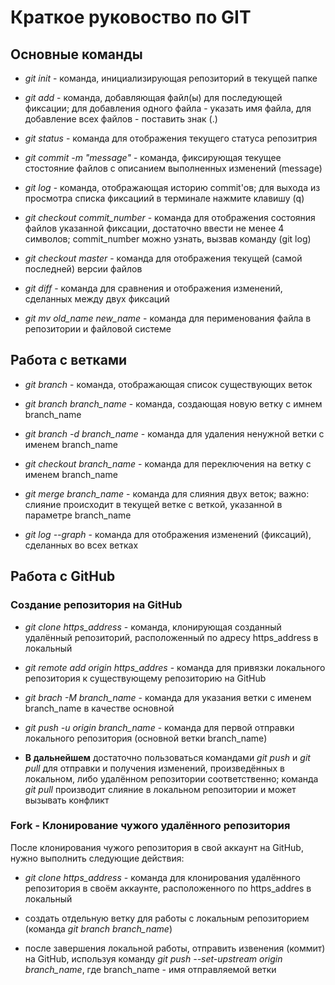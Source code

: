 # Краткое руковоство по GIT

## Основные команды

* *git init* - команда, инициализирующая репозиторий в текущей папке

* *git add* - команда, добавляющая файл(ы) для последующей фиксации; для добавления одного файла - указать имя файла, для добавление всех файлов - поставить знак (.)

* *git status* - команда для отображения текущего статуса репозитрия

* *git commit -m "message"* - команда, фиксирующая текущее стостояние файлов с описанием выполненных изменений (message)

* *git log* - команда, отображающая историю commit'ов; для выхода из просмотра списка фиксациий в терминале нажмите клавишу (q)

* *git checkout commit_number* - команда для отображения состояния файлов указанной фиксации, достаточно ввести не менее 4 символов; commit_number можно узнать, вызвав команду (git log)

* *git checkout master* - команда для отображения текущей (самой последней) версии файлов

* *git diff* - команда для сравнения и отображения изменений, сделанных между двух фиксаций

* *git mv old_name new_name* - команда для перименования файла в репозитории и файловой системе

## Работа с ветками

* *git branch* - команда, отображающая список существующих веток

* *git branch branch_name* - команда, создающая новую ветку с имнем branch_name

* *git branch -d branch_name* - команда для удаления ненужной ветки с именем branch_name

* *git checkout branch_name* - команда для переключения на ветку с именем branch_name

* *git merge branch_name* - команда для слияния двух веток; важно: слияние происходит в текущей ветке с веткой, указанной в параметре branch_name

* *git log --graph* - команда для отображения изменений (фиксаций), сделанных во всех ветках

## Работа с GitHub

### Создание репозитория на GitHub

* *git clone https_address* - команда, клонирующая созданный удалённый репозиторий, расположенный по адресу https_address в локальный

* *git remote add origin https_addres* - команда для привязки локального репозитория к существующему репозиторию на GitHub

* *git brach -M branch_name* - команда для указания ветки с именем branch_name в качестве основной

* *git push -u origin branch_name* - команда для первой отправки локального репозитория (основной ветки branch_name)

* **В дальнейшем** достаточно пользоваться командами *git push* и *git pull* для отправки и получения изменений, произведённых в локальном, либо удалённом репозитории соответственно; команда *git pull* производит слияние в локальном репозитории и может вызывать конфликт

### Fork - Клонирование чужого удалённого репозитория

После клонирования чужого репозитория в свой аккаунт на GitHub, нужно выполнить следующие действия:

* *git clone https_address* - команда для клонирования удалённого репозитория в своём аккаунте, расположенного по https_addres в локальный

* создать отдельную ветку для работы с локальным репозиторием (команда *git branch branch_name*)

* после завершения локальной работы, отправить извенения (коммит) на GitHub, используя команду *git push --set-upstream origin branch_name*, где branch_name - имя отправляемой ветки